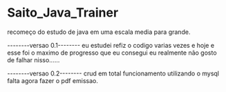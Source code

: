 # Saito_Java_Trainer
recomeço do estudo de java em uma escala media para grande.


--------versao 0.1--------
eu estudei refiz o codigo varias vezes e hoje e esse foi o maximo de progresso que eu consegui eu realmente não gosto de falhar nisso......

--------versao 0.2--------
crud em total funcionamento utilizando o mysql falta agora fazer o pdf emissao.